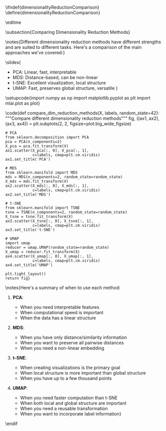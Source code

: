 \ifndef{dimensionalityReductionComparison}
\define{dimensionalityReductionComparison}

\editme

\subsection{Comparing Dimensionality Reduction Methods}

\notes{Different dimensionality reduction methods have different strengths and are suited to different tasks. Here's a comparison of the main approaches we've covered:}

\slides{
* PCA: Linear, fast, interpretable
* MDS: Distance-based, can be non-linear
* t-SNE: Excellent visualization, local structure
* UMAP: Fast, preserves global structure, versatile
}

\setupcode{import numpy as np
import matplotlib.pyplot as plt
import mlai.plot as plot}

\code{def compare_dim_reduction_methods(X, labels, random_state=42):
    """Compare different dimensionality reduction methods"""
    fig, ((ax1, ax2), (ax3, ax4)) = plt.subplots(2, 2, 
                                    figsize=plot.big_wide_figsize)
    
    # PCA
    from sklearn.decomposition import PCA
    pca = PCA(n_components=2)
    X_pca = pca.fit_transform(X)
    ax1.scatter(X_pca[:, 0], X_pca[:, 1], 
                c=labels, cmap=plt.cm.viridis)
    ax1.set_title('PCA')
    
    # MDS
    from sklearn.manifold import MDS
    mds = MDS(n_components=2, random_state=random_state)
    X_mds = mds.fit_transform(X)
    ax2.scatter(X_mds[:, 0], X_mds[:, 1], 
                c=labels, cmap=plt.cm.viridis)
    ax2.set_title('MDS')
    
    # t-SNE
    from sklearn.manifold import TSNE
    tsne = TSNE(n_components=2, random_state=random_state)
    X_tsne = tsne.fit_transform(X)
    ax3.scatter(X_tsne[:, 0], X_tsne[:, 1], 
                c=labels, cmap=plt.cm.viridis)
    ax3.set_title('t-SNE')
    
    # UMAP
    import umap
    reducer = umap.UMAP(random_state=random_state)
    X_umap = reducer.fit_transform(X)
    ax4.scatter(X_umap[:, 0], X_umap[:, 1], 
                c=labels, cmap=plt.cm.viridis)
    ax4.set_title('UMAP')
    
    plt.tight_layout()
    return fig}

\notes{Here's a summary of when to use each method:

1. **PCA**: 
   * When you need interpretable features
   * When computational speed is important
   * When the data has a linear structure

2. **MDS**: 
   * When you have only distance/similarity information
   * When you want to preserve all pairwise distances
   * When you need a non-linear embedding

3. **t-SNE**:
   * When creating visualizations is the primary goal
   * When local structure is more important than global structure
   * When you have up to a few thousand points

4. **UMAP**:
   * When you need faster computation than t-SNE
   * When both local and global structure are important
   * When you need a reusable transformation
   * When you want to incorporate label information}

\endif
